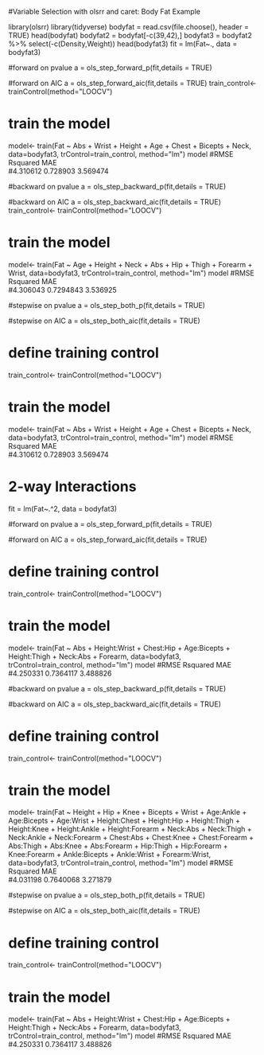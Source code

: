 #Variable Selection with olsrr and caret: Body Fat Example 

library(olsrr)
library(tidyverse)
bodyfat = read.csv(file.choose(), header = TRUE)
head(bodyfat)
bodyfat2 = bodyfat[-c(39,42),]
bodyfat3 = bodyfat2 %>% select(-c(Density,Weight))
head(bodyfat3)
fit = lm(Fat~., data = bodyfat3)

#forward on pvalue
a = ols_step_forward_p(fit,details = TRUE)

#forward on AIC
a = ols_step_forward_aic(fit,details = TRUE)
train_control<- trainControl(method="LOOCV")

# train the model 
model<- train(Fat ~ Abs + Wrist + Height + Age + Chest + Bicepts + Neck, data=bodyfat3, trControl=train_control, method="lm")
model
#RMSE      Rsquared  MAE     
#4.310612  0.728903  3.569474


#backward on pvalue
a = ols_step_backward_p(fit,details = TRUE)

#backward on AIC
a = ols_step_backward_aic(fit,details = TRUE)
train_control<- trainControl(method="LOOCV")

# train the model 
model<- train(Fat ~ Age + Height + Neck + Abs + Hip + Thigh + Forearm + Wrist, data=bodyfat3, trControl=train_control, method="lm")
model
#RMSE      Rsquared   MAE     
#4.306043  0.7294843  3.536925

#stepwise on pvalue
a = ols_step_both_p(fit,details = TRUE)

#stepwise on AIC
a = ols_step_both_aic(fit,details = TRUE)
# define training control
train_control<- trainControl(method="LOOCV")

# train the model 
model<- train(Fat ~ Abs + Wrist + Height + Age + Chest + Bicepts + Neck, data=bodyfat3, trControl=train_control, method="lm")
model
#RMSE      Rsquared  MAE     
#4.310612  0.728903  3.569474




# 2-way Interactions

fit = lm(Fat~.^2, data = bodyfat3)

#forward on pvalue
a = ols_step_forward_p(fit,details = TRUE)

#forward on AIC
a = ols_step_forward_aic(fit,details = TRUE)
# define training control
train_control<- trainControl(method="LOOCV")

# train the model 
model<- train(Fat ~ Abs + Height:Wrist + Chest:Hip + Age:Bicepts + Height:Thigh + Neck:Abs + Forearm, data=bodyfat3, trControl=train_control, method="lm")
model
#RMSE      Rsquared   MAE     
#4.250331  0.7364117  3.488826


#backward on pvalue
a = ols_step_backward_p(fit,details = TRUE)

#backward on AIC
a = ols_step_backward_aic(fit,details = TRUE)
# define training control
train_control<- trainControl(method="LOOCV")

# train the model 
model<- train(Fat ~ Height + Hip + Knee + Bicepts + Wrist + Age:Ankle + Age:Bicepts + Age:Wrist + Height:Chest + Height:Hip + Height:Thigh + Height:Knee + Height:Ankle + Height:Forearm + Neck:Abs + Neck:Thigh + Neck:Ankle + Neck:Forearm + Chest:Abs + Chest:Knee + Chest:Forearm + Abs:Thigh + Abs:Knee + Abs:Forearm + Hip:Thigh + Hip:Forearm + Knee:Forearm + Ankle:Bicepts + Ankle:Wrist + Forearm:Wrist, data=bodyfat3, trControl=train_control, method="lm")
model
#RMSE      Rsquared   MAE     
#4.031198  0.7640068  3.271879


#stepwise on pvalue
a = ols_step_both_p(fit,details = TRUE)

#stepwise on AIC
a = ols_step_both_aic(fit,details = TRUE)

# define training control
train_control<- trainControl(method="LOOCV")

# train the model 
model<- train(Fat ~ Abs + Height:Wrist + Chest:Hip + Age:Bicepts + Height:Thigh + Neck:Abs + Forearm, data=bodyfat3, trControl=train_control, method="lm")
model
#RMSE      Rsquared   MAE     
#4.250331  0.7364117  3.488826
